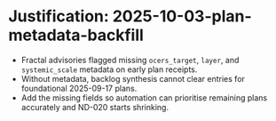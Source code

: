 # Justification: 2025-10-03-plan-metadata-backfill

- Fractal advisories flagged missing `ocers_target`, `layer`, and `systemic_scale` metadata on early plan receipts.
- Without metadata, backlog synthesis cannot clear entries for foundational 2025-09-17 plans.
- Add the missing fields so automation can prioritise remaining plans accurately and ND-020 starts shrinking.

